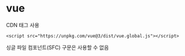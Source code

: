# vue

CDN 태그 사용
~~~
<script src="https://unpkg.com/vue@3/dist/vue.global.js"></script>
~~~

싱글 파일 컴포넌트(SFC) 구문은 사용할 수 없음